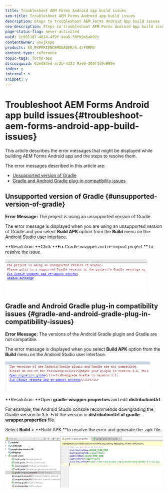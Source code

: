 ```yaml
---
title: Troubleshoot AEM Forms Android app build issues
seo-title: Troubleshoot AEM Forms Android app build issues
description: Steps to troubleshoot AEM Forms Android App build issues
seo-description: Steps to troubleshoot AEM Forms Android App build issues
page-status-flag: never-activated
uuid: 1c9811d7-4814-4f9f-aea5-30fb9a5ab02c
contentOwner: anujkapo
products: SG_EXPERIENCEMANAGER/6.4/FORMS
content-type: reference
topic-tags: forms-app
discoiquuid: 62ed84ed-af2b-4d23-9ae0-200f1d9e089e
index: y
internal: n
snippet: y
---
```


# Troubleshoot AEM Forms Android app build issues{#troubleshoot-aem-forms-android-app-build-issues}

This article describes the error messages that might be displayed while building AEM Forms Android app and the steps to resolve them.

The error messages described in this article are:

* [Unsupported version of Gradle](../../forms/using/troubleshoot-aem-forms-android-app-build-issues.md#main-pars-header)
* [Gradle and Android Gradle plug-in compatibility issues](../../forms/using/troubleshoot-aem-forms-android-app-build-issues.md#main-pars-header-857885282)

## Unsupported version of Gradle {#unsupported-version-of-gradle}

**Error Message:** The project is using an unsupported version of Gradle.

The error message is displayed when you are using an unsupported version of Gradle and you select **Build APK** option from the **Build** menu on the Android Studio user interface.

**Resolution: **Click **Fix Gradle wrapper and re-import project ** to resolve the issue.

![](assets/gradle_unsupported_version.png) 

## Gradle and Android Gradle plug-in compatibility issues {#gradle-and-android-gradle-plug-in-compatibility-issues}

**Error Message:** The versions of the Android Gradle plugin and Gradle are not compatible.

The error message is displayed when you select **Build APK** option from the **Build** menu on the Android Studio user interface. 

![](assets/gradle_plugin_compatibility.png)

**Resolution: **Open **gradle-wrapper.properties** and edit **distributionUrl**.

For example, the Android Studio console recommends downgrading the Gradle version to 3.5. Edit the version in **distributionUrl **of** gradle-wrapper.properties** file.

Select **Build** &gt; **Build APK **to resolve the error and generate the .apk file. 

![](assets/gradle_wrapper_properties.png)

